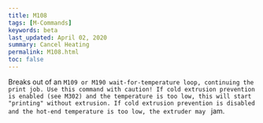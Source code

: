 ```yaml
---
title: M108
tags: [M-Commands] 
keywords: beta 
last_updated: April 02, 2020 
summary: Cancel Heating 
permalink: M108.html
toc: false 
---
```



Breaks out of an ` M109 or M190 wait-for-temperature loop, continuing the print job. Use this command with caution! If cold extrusion prevention is enabled (see M302) and the temperature is too low, this will start "printing" without extrusion. If cold extrusion prevention is disabled and the hot-end temperature is too low, the extruder may  ` jam.

